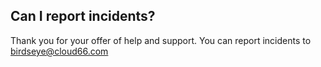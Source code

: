 <!-- post: -->


## Can I report incidents?
Thank you for your offer of help and support. You can report incidents to [birdseye@cloud66.com](mailto:birdseye@cloud66.com)
